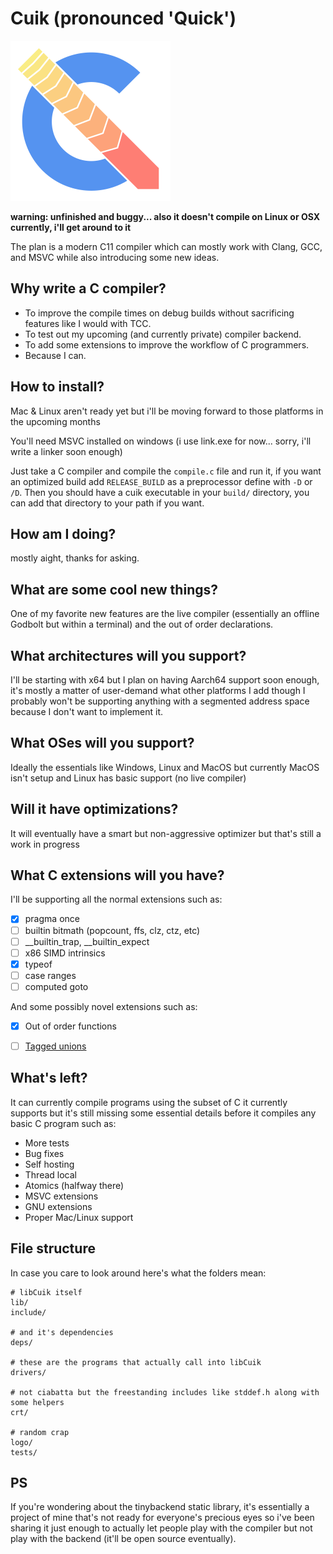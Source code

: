 # Cuik (pronounced 'Quick')

<img src="logo/cuik.png" width="256px"/>

**warning: unfinished and buggy... also it doesn't compile on Linux or OSX currently, i'll get around to it**

The plan is a modern C11 compiler which can mostly work with Clang, GCC, and MSVC while also introducing some new ideas.

## Why write a C compiler?
* To improve the compile times on debug builds without sacrificing features like I would with TCC.
* To test out my upcoming (and currently private) compiler backend.
* To add some extensions to improve the workflow of C programmers.
* Because I can.

## How to install?
Mac & Linux aren't ready yet but i'll be moving forward to those platforms in the upcoming months

You'll need MSVC installed on windows (i use link.exe for now... sorry, i'll write a linker soon enough)

Just take a C compiler and compile the `compile.c` file and run it, if you want an optimized build add `RELEASE_BUILD` as a preprocessor define with `-D` or `/D`. Then you should have a cuik executable in your `build/` directory, you can add that directory to your path if you want.

## How am I doing?
mostly aight, thanks for asking.


## What are some cool new things?
One of my favorite new features are the live compiler (essentially an offline Godbolt but within a terminal) and the out of order declarations.

## What architectures will you support?
I'll be starting with x64 but I plan on having Aarch64 support soon enough, it's mostly a matter of user-demand what other platforms I add though I probably won't be supporting anything with a segmented address space because I don't want to implement it.


## What OSes will you support?
Ideally the essentials like Windows, Linux and MacOS but currently MacOS isn't setup and Linux has basic support (no live compiler)


## Will it have optimizations?
It will eventually have a smart but non-aggressive optimizer but that's still a work in progress


## What C extensions will you have?
I'll be supporting all the normal extensions such as:
- [x] pragma once
- [ ] builtin bitmath (popcount, ffs, clz, ctz, etc)
- [ ] __builtin_trap, __builtin_expect
- [ ] x86 SIMD intrinsics
- [x] typeof
- [ ] case ranges
- [ ] computed goto

And some possibly novel extensions such as:
- [x] Out of order functions
- [ ] [Tagged unions](https://gist.github.com/RealNeGate/94a3074dd4e6d29ee3170f4a70c3dad2)


## What's left?
It can currently compile programs using the subset of C it currently supports but it's still missing some essential details before it compiles any basic C program such as:
* More tests
* Bug fixes
* Self hosting
* Thread local
* Atomics (halfway there)
* MSVC extensions
* GNU extensions
* Proper Mac/Linux support

## File structure
In case you care to look around here's what the folders mean:
```
# libCuik itself
lib/
include/

# and it's dependencies
deps/

# these are the programs that actually call into libCuik
drivers/

# not ciabatta but the freestanding includes like stddef.h along with some helpers
crt/

# random crap
logo/
tests/
```

## PS
If you're wondering about the tinybackend static library, it's essentially a project of mine that's not ready for everyone's precious eyes so i've been sharing it just enough to actually let people play with the compiler but not play with the backend (it'll be open source eventually).
